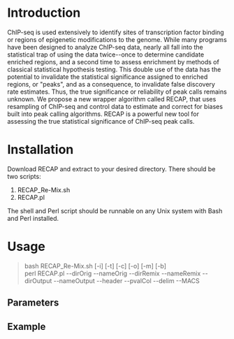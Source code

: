 # Introduction

ChIP-seq is used extensively to identify sites of transcription factor binding or regions of epigenetic modifications to the genome. While many programs have been designed to analyze ChIP-seq data, nearly all fall into the statistical trap of using the data twice--once to determine candidate enriched regions, and a second time to assess enrichment by methods of classical statistical hypothesis testing. This double use of the data has the potential to invalidate the statistical significance assigned to enriched regions, or "peaks", and as a consequence, to invalidate false discovery rate estimates. Thus, the true significance or reliability of peak calls remains unknown. We propose a new wrapper algorithm called RECAP, that uses resampling of ChIP-seq and control data to estimate and correct for biases built into peak calling algorithms. RECAP is a powerful new tool for assessing the true statistical significance of ChIP-seq peak calls.

# Installation

Download RECAP and extract to your desired directory. There should be two scripts:
1.  RECAP_Re-Mix.sh
1.  RECAP.pl

The shell and Perl script should be runnable on any Unix system with Bash and Perl installed. 

# Usage

> bash RECAP_Re-Mix.sh [-i] [-t] [-c] [-o] [-m] [-b]  
> perl RECAP.pl --dirOrig --nameOrig --dirRemix --nameRemix --dirOutput --nameOutput --header --pvalCol --delim --MACS 


## Parameters

## Example

